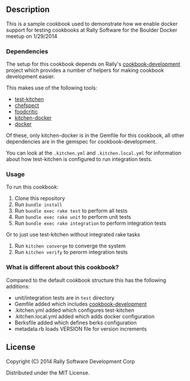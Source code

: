 ## Description

This is a sample cookbook used to demonstrate how we enable docker
support for testing cookbooks at Rally Software for the Boulder Docker
meetup on 1/29/2014

### Dependencies

The setup for this cookbook depends on Rally's
[cookbook-development](https://github.com/RallySoftware-cookbooks/cookbook-development)
project which provides a number of helpers for making cookbook
development easier. 

This makes use of the following tools:

- [test-kitchen](https://github.com/test-kitchen/test-kitchen)
- [chefspect](https://github.com/sethvargo/chefspec/)
- [foodcritic](http://acrmp.github.io/foodcritic/)
- [kitchen-docker](https://github.com/portertech/kitchen-docker)
- [docker](http://www.docker.io)

Of these, only kitchen-docker is in the Gemfile for this cookbook, all
other dependencies are in the gemspec for cookbook-development. 

You can look at the `.kitchen.yml` and `.kitchen.local.yml` for
information about how test-kitchen is configured to run integration
tests.

### Usage

To run this cookbook:
1. Clone this repository
2. Run `bundle install`
3. Run `bundle exec rake test` to perform all tests
4. Run `bundle exec rake unit` to perform unit tests
5. Run `bundle exec rake integration` to perform integration tests

Or to just use test-kitchen without integrated rake tasks
1. Run `kitchen converge` to converge the system
2. Run `kitchen verify` to perorm integration tests

### What is different about this cookbook?

Compared to the default cookbook structure this has the following
additions:
- unit/integration tests are in `test` directory
- Gemfile added which includes
  [cookbook-development](https://github.com/RallySoftware-cookbooks/cookbook-development)
- .kitchen.yml added which configures test-kitchen
- .kitchen.local.yml added which adds docker configuration
- Berksfile added which defines berks configuration
- metadata.rb loads VERSION file for version increments

## License
Copyright (C) 2014 Rally Software Development Corp

Distributed under the MIT License.
